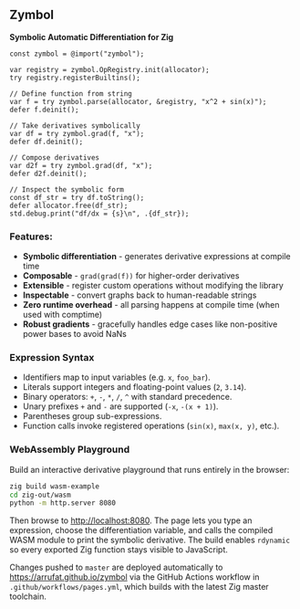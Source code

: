 ## Zymbol

**Symbolic Automatic Differentiation for Zig**

```zig
const zymbol = @import("zymbol");

var registry = zymbol.OpRegistry.init(allocator);
try registry.registerBuiltins();

// Define function from string
var f = try zymbol.parse(allocator, &registry, "x^2 + sin(x)");
defer f.deinit();

// Take derivatives symbolically
var df = try zymbol.grad(f, "x");
defer df.deinit();

// Compose derivatives
var d2f = try zymbol.grad(df, "x");
defer d2f.deinit();

// Inspect the symbolic form
const df_str = try df.toString();
defer allocator.free(df_str);
std.debug.print("df/dx = {s}\n", .{df_str});
```

### Features:
- **Symbolic differentiation** - generates derivative expressions at compile time
- **Composable** - `grad(grad(f))` for higher-order derivatives
- **Extensible** - register custom operations without modifying the library
- **Inspectable** - convert graphs back to human-readable strings
- **Zero runtime overhead** - all parsing happens at compile time (when used with comptime)
- **Robust gradients** - gracefully handles edge cases like non-positive power bases to avoid NaNs

### Expression Syntax
- Identifiers map to input variables (e.g. `x`, `foo_bar`).
- Literals support integers and floating-point values (`2`, `3.14`).
- Binary operators: `+`, `-`, `*`, `/`, `^` with standard precedence.
- Unary prefixes `+` and `-` are supported (`-x`, `-(x + 1)`).
- Parentheses group sub-expressions.
- Function calls invoke registered operations (`sin(x)`, `max(x, y)`, etc.).

### WebAssembly Playground
Build an interactive derivative playground that runs entirely in the browser:

```bash
zig build wasm-example
cd zig-out/wasm
python -m http.server 8080
```

Then browse to <http://localhost:8080>. The page lets you type an expression, choose the differentiation variable, and calls the compiled WASM module to print the symbolic derivative. The build enables `rdynamic` so every exported Zig function stays visible to JavaScript.

Changes pushed to `master` are deployed automatically to <https://arrufat.github.io/zymbol> via the GitHub Actions workflow in `.github/workflows/pages.yml`, which builds with the latest Zig master toolchain.
